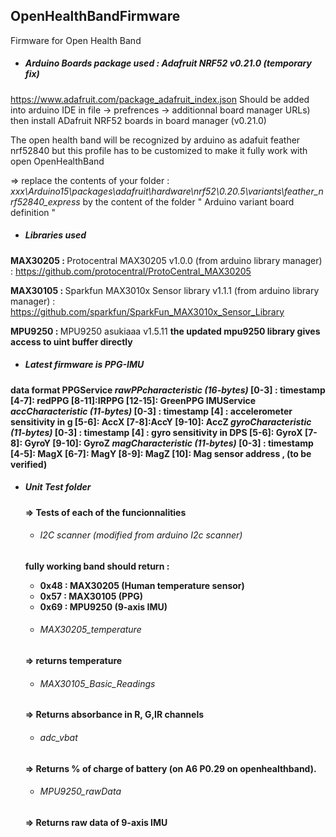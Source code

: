 ## OpenHealthBandFirmware
Firmware for Open Health Band

- ##### Arduino Boards package used : Adafruit NRF52 v0.21.0 (temporary fix)
https://www.adafruit.com/package_adafruit_index.json Should be added into arduino IDE in file -> prefrences -> additionnal board manager URLs) then install ADafruit NRF52 boards in board manager (v0.21.0)

  The open health band will be recognized by arduino as adafuit feather nrf52840
but this profile has to be customized to make it fully work with open OpenHealthBand

  => replace the contents of your folder :<i> xxx\Arduino15\packages\adafruit\hardware\nrf52\0.20.5\variants\feather_nrf52840_express</i>  by the content of the folder " Arduino variant board definition "

- ##### Libraries used
<b> MAX30205 : </b> Protocentral MAX30205 v1.0.0 (from arduino library manager) : https://github.com/protocentral/ProtoCentral_MAX30205

<b> MAX30105 : </b> Sparkfun MAX3010x Sensor library v1.1.1 (from arduino library manager) : https://github.com/sparkfun/SparkFun_MAX3010x_Sensor_Library

<b> MPU9250 : </b> MPU9250 asukiaaa v1.5.11 <b> the updated mpu9250 library gives access to uint buffer directly

- ##### Latest firmware is PPG-IMU
data format
<b>PPGService</b>
<i>rawPPcharacteristic (16-bytes)</i>
[0-3] : timestamp
[4-7]: redPPG
[8-11]:IRPPG
[12-15]: GreenPPG
<b>IMUService</b>
<i>accCharacteristic (11-bytes)</i>
[0-3] : timestamp
[4] : accelerometer sensitivity in g
[5-6]: AccX
[7-8]:AccY
[9-10]: AccZ
<i>gyroCharacteristic (11-bytes)</i>
[0-3] : timestamp
[4] : gyro sensitivity in DPS
[5-6]: GyroX
[7-8]: GyroY
[9-10]: GyroZ
<i>magCharacteristic (11-bytes)</i>
[0-3] : timestamp
[4-5]: MagX
[6-7]: MagY
[8-9]: MagZ
[10]: Mag sensor address , (to be verified)

- ##### Unit Test folder
  => Tests of each of the funcionnalities
  * ###### I2C scanner (modified from arduino I2c scanner)
  fully working band should return :
   -  0x48 : MAX30205 (Human temperature sensor)
   -  0x57 : MAX30105 (PPG)
   -  0x69 : MPU9250 (9-axis IMU)

  * ###### MAX30205_temperature
  => returns temperature

  * ###### MAX30105_Basic_Readings
  => Returns absorbance in R, G,IR channels

  * ###### adc_vbat
  => Returns % of charge of battery (on A6 P0.29 on openhealthband).

  * ###### MPU9250_rawData
  => Returns raw data of 9-axis IMU
